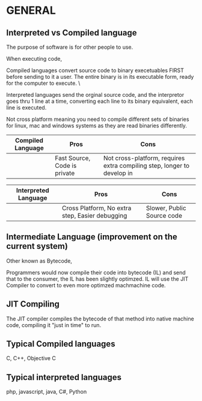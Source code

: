 # GENERAL

## Interpreted vs Compiled language

The purpose of software is for other people to use. 



When executing code, 

Compiled languages convert source code to binary execetuables FIRST before sending to it a user. The entire binary is in its executable form, ready for the computer to execute. \

Interpreted languages send the orginal source code, and the interpretor goes thru 1 line at a time, converting each line to its binary equivalent, each line is executed.

Not cross platform meaning you need to compile different sets of binaries for linux, mac and windows systems as they are read binaries differently. 


| Compiled Language | Pros                        | Cons                                                                    |
|-------------------|-----------------------------|-------------------------------------------------------------------------|
|                   | Fast Source, Code is private | Not cross-platform,  requires extra compiling step,  longer to develop in |


| Interpreted Language | Pros                                            | Cons                        |
|----------------------|-------------------------------------------------|-----------------------------|
|                      | Cross Platform,  No extra step,  Easier debugging | Slower,   Public Source code |






## Intermediate Language (improvement on the current system)
Other known as Bytecode,

Programmers would now compile their code into bytecode (IL) and send that to the consumer, the IL has been slightly optimzed. IL will use the JIT Compiler to convert to even more optimzed machmachine code. 

## JIT Compiling
The JIT compiler compiles the bytecode of that method into native machine code, compiling it "just in time" to run. 


## Typical Compiled languages
C, C++, Objective C


## Typical interpreted languages
php, javascript, java, C#, Python